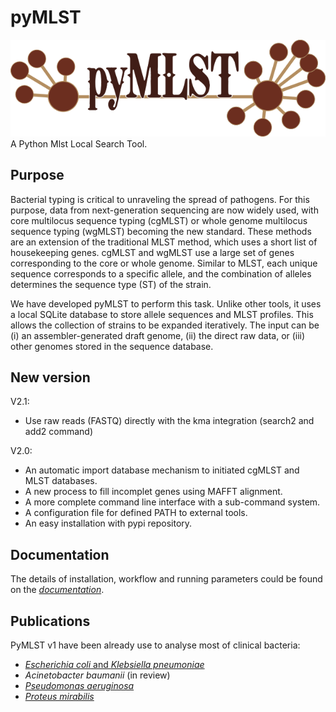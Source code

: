 # pyMLST
![pyMLST](docs/source/logo.png "A Python Mlst Local Search Tool")
A Python Mlst Local Search Tool.

## Purpose
Bacterial typing is critical to unraveling the spread of pathogens.
For this purpose, data from next-generation sequencing are now widely used, with core multilocus sequence typing (cgMLST) or whole genome multilocus sequence typing (wgMLST) becoming the new standard.
These methods are an extension of the traditional MLST method, which uses a short list of housekeeping genes.
cgMLST and wgMLST use a large set of genes corresponding to the core or whole genome.
Similar to MLST, each unique sequence corresponds to a specific allele, and the combination of alleles determines the sequence type (ST) of the strain.

We have developed pyMLST to perform this task. Unlike other tools, it uses a local SQLite database to store allele sequences and MLST profiles.
This allows the collection of strains to be expanded iteratively. The input can be (i) an assembler-generated draft genome, (ii) the direct raw data, or (iii) other genomes stored in the sequence database.

## New version
V2.1:

- Use raw reads (FASTQ) directly with the kma integration (search2 and add2 command)

V2.0:

- An automatic import database mechanism to initiated cgMLST and MLST databases.
- A new process to fill incomplet genes using MAFFT alignment.
- A more complete command line interface with a sub-command system.
- A configuration file for defined PATH to external tools.
- An easy installation with pypi repository.


## Documentation
The details of installation, workflow and running parameters could be found on the [*documentation*](https://doi.org/10.1093/jac/dkz472).


## Publications
PyMLST v1 have been already use to analyse most of clinical bacteria:

 - [*Escherichia coli* and *Klebsiella pneumoniae*](https://doi.org/10.1016/j.cmi.2021.07.022)
 - *Acinetobacter baumanii* (in review)
 - [*Pseudomonas aeruginosa*](https://doi.org/10.1016/j.jhin.2020.06.013)
 - [*Proteus mirabilis*](https://doi.org/10.1093/jac/dkz472)